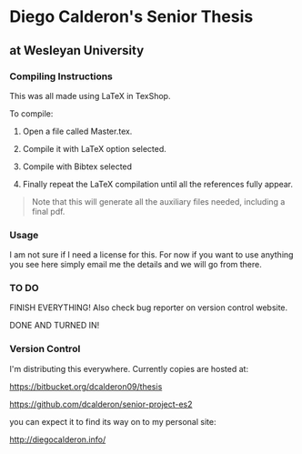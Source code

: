 # Diego Calderon's Senior Thesis #
## at Wesleyan University ##
### Compiling Instructions ###
This was all made using LaTeX in TexShop.

To compile:

1. Open a file called Master.tex.

2. Compile it with LaTeX option selected.

3. Compile with Bibtex selected

4. Finally repeat the LaTeX compilation until all the references
fully appear.


> Note that this will generate all the auxiliary files needed, including a final pdf.

### Usage ###
I am not sure if I need a license for this. For now if you want to use anything you see here simply email me the details and we will go from there.

### TO DO ###
FINISH EVERYTHING!
Also check bug reporter on version control website.

DONE AND TURNED IN!

### Version Control ###
I'm distributing this everywhere. Currently copies are hosted at:

https://bitbucket.org/dcalderon09/thesis

https://github.com/dcalderon/senior-project-es2

you can expect it to find its way on to my personal site:

http://diegocalderon.info/
